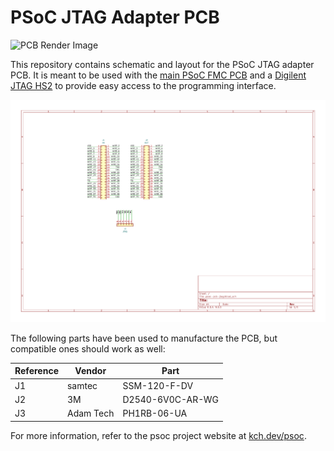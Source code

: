 # PSoC JTAG Adapter PCB

![PCB Render Image](render_small.png)

This repository contains schematic and layout for the PSoC JTAG adapter PCB.
It is meant to be used with the [main PSoC FMC PCB](https://github.com/kit-kch/psoc-pcb-fmc) and a [Digilent JTAG HS2](https://digilent.com/shop/jtag-hs2-programming-cable/?srsltid=AfmBOorvOwsRU_3dW2jPg2jQcidQeIOP8MnjYPq41F86tJ_p7KsCbM9X) to provide easy access to the programming interface.

[![PCB Schematic](schematic.png)](schematic.pdf)

The following parts have been used to manufacture the PCB, but compatible ones should work as well:

| Reference | Vendor   | Part               |
|-----------|----------|--------------------|
| J1        | samtec   | SSM-120-F-DV       |
| J2        | 3M       | D2540-6V0C-AR-WG   |
| J3        | Adam Tech| PH1RB-06-UA        |


For more information, refer to the psoc project website at [kch.dev/psoc](https://kch.dev/psoc).
